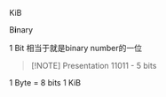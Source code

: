 KiB

B**i**nary

1 Bit  相当于就是binary number的一位

> [!NOTE] Presentation
> 11011 - 5 bits

1 Byte = 8 bits
1 KiB
